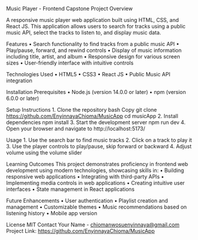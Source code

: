 Music Player - Frontend Capstone Project
Overview

A responsive music player web application built using HTML, CSS, and React JS. This application allows users to search for tracks using a public music API, select the tracks to listen to, and display music data.

Features
    • Search functionality to find tracks from a public music API
    • Play/pause, forward, and rewind controls
    • Display of music information including title, artist, and album
    • Responsive design for various screen sizes
    • User-friendly interface with intuitive controls

Technologies Used
    • HTML5
    • CSS3
    • React JS
    • Public Music API integration

Installation
Prerequisites
    • Node.js (version 14.0.0 or later)
    • npm (version 6.0.0 or later)
    

Setup Instructions
    1. Clone the repository
bash
Copy
git clone https://github.com/EnyinnayaChioma/MusicApp
cd musicApp
    2. Install dependencies
npm install
    3. Start the development server
npm run dev
    4. Open your browser and navigate to  http://localhost:5173/

Usage
    1. Use the search bar to find music tracks
    2. Click on a track to play it
    3. Use the player controls to play/pause, skip forward or backward
    4. Adjust volume using the volume slider

Learning Outcomes
This project demonstrates proficiency in frontend web development using modern technologies, showcasing skills in:
    • Building responsive web applications
    • Integrating with third-party APIs
    • Implementing media controls in web applications
    • Creating intuitive user interfaces
    • State management in React applications

Future Enhancements
    • User authentication
    • Playlist creation and management
    • Customizable themes
    • Music recommendations based on listening history
    • Mobile app version

License
MIT
Contact
Your Name - chiomanwosuenyinnaya@gmail.com Project Link: https://github.com/EnyinnayaChioma/MusicApp
